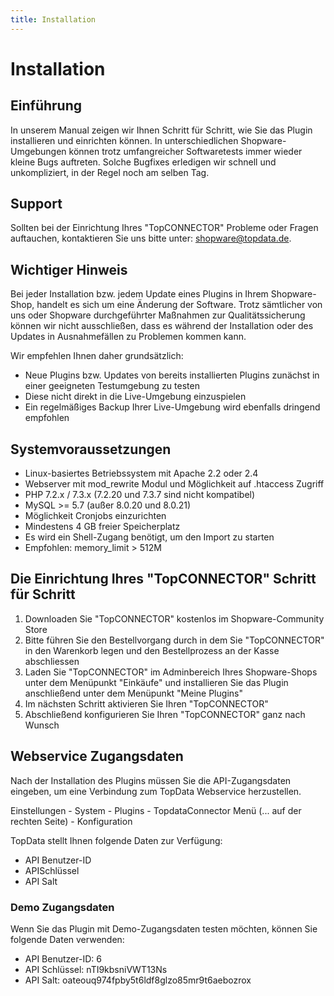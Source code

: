 ```yaml
---
title: Installation
---
```



# Installation

## Einführung

In unserem Manual zeigen wir Ihnen Schritt für Schritt, wie Sie das Plugin installieren und einrichten können. In unterschiedlichen Shopware-Umgebungen können trotz umfangreicher Softwaretests immer wieder kleine Bugs auftreten. Solche Bugfixes erledigen wir schnell und unkompliziert, in der Regel noch am selben Tag.

## Support

Sollten bei der Einrichtung Ihres "TopCONNECTOR" Probleme oder Fragen auftauchen, kontaktieren Sie uns bitte unter: shopware@topdata.de.

## Wichtiger Hinweis

Bei jeder Installation bzw. jedem Update eines Plugins in Ihrem Shopware-Shop, handelt es sich um eine Änderung der Software. Trotz sämtlicher von uns oder Shopware durchgeführter Maßnahmen zur Qualitätssicherung können wir nicht ausschließen, dass es während der Installation oder des Updates in Ausnahmefällen zu Problemen kommen kann.

Wir empfehlen Ihnen daher grundsätzlich:
* Neue Plugins bzw. Updates von bereits installierten Plugins zunächst in einer geeigneten Testumgebung zu testen
* Diese nicht direkt in die Live-Umgebung einzuspielen
* Ein regelmäßiges Backup Ihrer Live-Umgebung wird ebenfalls dringend empfohlen

## Systemvoraussetzungen

* Linux-basiertes Betriebssystem mit Apache 2.2 oder 2.4
* Webserver mit mod_rewrite Modul und Möglichkeit auf .htaccess Zugriff
* PHP 7.2.x / 7.3.x (7.2.20 und 7.3.7 sind nicht kompatibel)
* MySQL >= 5.7 (außer 8.0.20 und 8.0.21)
* Möglichkeit Cronjobs einzurichten
* Mindestens 4 GB freier Speicherplatz
* Es wird ein Shell-Zugang benötigt, um den Import zu starten
* Empfohlen: memory_limit > 512M


## Die Einrichtung Ihres "TopCONNECTOR" Schritt für Schritt

1. Downloaden Sie "TopCONNECTOR" kostenlos im Shopware-Community Store
2. Bitte führen Sie den Bestellvorgang durch in dem Sie "TopCONNECTOR" in den Warenkorb legen und den Bestellprozess an der Kasse abschliessen
3. Laden Sie "TopCONNECTOR" im Adminbereich Ihres Shopware-Shops unter dem Menüpunkt "Einkäufe" und installieren Sie das Plugin anschließend unter dem Menüpunkt "Meine Plugins"
4. Im nächsten Schritt aktivieren Sie Ihren "TopCONNECTOR"
5. Abschließend konfigurieren Sie Ihren "TopCONNECTOR" ganz nach Wunsch



## Webservice Zugangsdaten
Nach der Installation des Plugins müssen Sie die API-Zugangsdaten eingeben, um eine Verbindung zum TopData Webservice herzustellen.

Einstellungen - System - Plugins - TopdataConnector Menü (... auf der rechten Seite) - Konfiguration

TopData stellt Ihnen folgende Daten zur Verfügung:

- API Benutzer-ID
- APISchlüssel
- API Salt

### Demo Zugangsdaten

Wenn Sie das Plugin mit Demo-Zugangsdaten testen möchten, können Sie folgende Daten verwenden:

- API Benutzer-ID: 6
- API Schlüssel: nTI9kbsniVWT13Ns
- API Salt: oateouq974fpby5t6ldf8glzo85mr9t6aebozrox